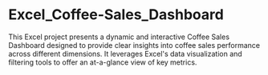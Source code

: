 # Excel_Coffee-Sales_Dashboard
This Excel project presents a dynamic and interactive Coffee Sales Dashboard designed to provide clear insights into coffee sales performance across different dimensions. It leverages Excel's data visualization and filtering tools to offer an at-a-glance view of key metrics.

